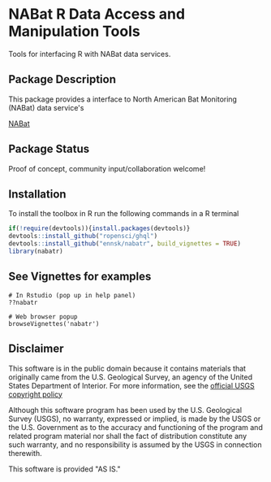 NABat R Data Access and Manipulation Tools
===

Tools for interfacing R with NABat data services.

## Package Description

This package provides a interface to North American Bat Monitoring (NABat) data service's 

[NABat](https://nabatmonitoring.org/#/home)

## Package Status

Proof of concept, community input/collaboration welcome!

## Installation

To install the toolbox in R run the following commands in a R terminal

```R
if(!require(devtools)){install.packages(devtools)}
devtools::install_github("ropensci/ghql")
devtools::install_github("ennsk/nabatr", build_vignettes = TRUE)
library(nabatr)
```

## See Vignettes for examples
```
# In Rstudio (pop up in help panel)
??nabatr

# Web browser popup
browseVignettes('nabatr')
```


## Disclaimer
This software is in the public domain because it contains materials that originally came from the U.S. Geological Survey, an agency of the United States Department of Interior. For more information, see the [official USGS copyright policy](https://www.usgs.gov/visual-id/credit_usgs.html#copyright/ "official USGS copyright policy")

Although this software program has been used by the U.S. Geological Survey (USGS), no warranty, expressed or implied, is made by the USGS or the U.S. Government as to the accuracy and functioning of the program and related program material nor shall the fact of distribution constitute any such warranty, and no responsibility is assumed by the USGS in connection therewith.

This software is provided "AS IS."

